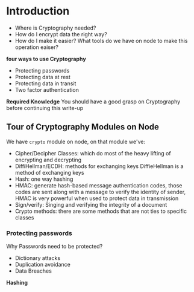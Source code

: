 # Introduction

- Where is Cryptography needed?
- How do I encrypt data the right way?
- How do I make it easier? What tools do we have on node to make this operation eaiser?

**four ways to use Cryptography**

- Protecting passwords
- Protecting data at rest
- Protecting data in transit
- Two factor authentication

**Required Knowledge**
You should have a good grasp on Cryptography before continuing this write-up

## Tour of Cryptography Modules on Node

We have `crypto` module on node, on that module we've:

- Cipher/Decipher Classes: which do most of the heavy lifting of encrypting and decrypting 
- DiffiHellman/ECDH: methods for exchanging keys
  DiffieHellman is a method of exchanging keys
- Hash: one way hashing
- HMAC: generate hash-based message authentication codes, those codes are sent along with a message to verify the identity of sender, HMAC is very powerful when used to protect data in transmission
- Sign/verify: Singing and verifying the integrity of a document
- Crypto methods: there are some methods that are not ties to specific classes

### Protecting passwords

Why Passwords need to be protected?

- Dictionary attacks 
- Duplication avoidance
- Data Breaches

**Hashing**
